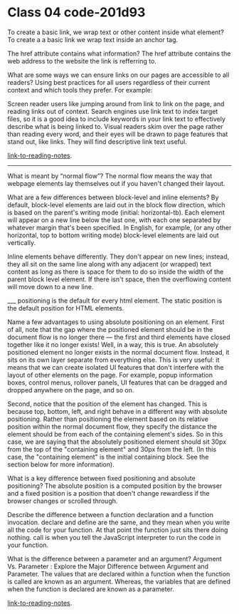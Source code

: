 # Class 04 code-201d93

To create a basic link, we wrap text or other content inside what element?
To create a a basic link we wrap text inside an anchor tag.

The href attribute contains what information?
The href attribute contains the web address to the website the link is refferring to.

What are some ways we can ensure links on our pages are accessible to all readers?
Using best practices for all users regardless of their current context and which tools they prefer. For example:

Screen reader users like jumping around from link to link on the page, and reading links out of context.
Search engines use link text to index target files, so it is a good idea to include keywords in your link text to effectively describe what is being linked to.
Visual readers skim over the page rather than reading every word, and their eyes will be drawn to page features that stand out, like links. They will find descriptive link text useful.

[link-to-reading-notes](https://developer.mozilla.org/en-US/docs/Learn/HTML/Introduction_to_HTML/Creating_hyperlinks).
********************************************************************************************************************
What is meant by “normal flow”?
The normal flow means the way that webpage elements lay themselves out if you haven't changed their layout.

What are a few differences between block-level and inline elements?
By default, block-level elements are laid out in the block flow direction, which is based on the parent's writing mode (initial: horizontal-tb). Each element will appear on a new line below the last one, with each one separated by whatever margin that's been specified. In English, for example, (or any other horizontal, top to bottom writing mode) block-level elements are laid out vertically.

Inline elements behave differently. They don't appear on new lines; instead, they all sit on the same line along with any adjacent (or wrapped) text content as long as there is space for them to do so inside the width of the parent block level element. If there isn't space, then the overflowing content will move down to a new line.

___ positioning is the default for every html element.
The static position is the default position for HTML elements.

Name a few advantages to using absolute positioning on an element.
First of all, note that the gap where the positioned element should be in the document flow is no longer there — the first and third elements have closed together like it no longer exists! Well, in a way, this is true. An absolutely positioned element no longer exists in the normal document flow. Instead, it sits on its own layer separate from everything else. This is very useful: it means that we can create isolated UI features that don't interfere with the layout of other elements on the page. For example, popup information boxes, control menus, rollover panels, UI features that can be dragged and dropped anywhere on the page, and so on.

Second, notice that the position of the element has changed. This is because top, bottom, left, and right behave in a different way with absolute positioning. Rather than positioning the element based on its relative position within the normal document flow, they specify the distance the element should be from each of the containing element's sides. So in this case, we are saying that the absolutely positioned element should sit 30px from the top of the "containing element" and 30px from the left. (In this case, the "containing element" is the initial containing block. See the section below for more information).

What is a key difference between fixed positioning and absolute positioning?
The absolute position is a computed position by the browser and a fixed position is a position that doen't change rewardless if the browser changes or scrolled through.

Describe the difference between a function declaration and a function invocation.
declare and define are the same, and they mean when you write all the code for your function. At that point the function just sits there doing nothing. call is when you tell the JavaScript interpreter to run the code in your function.

What is the difference between a parameter and an argument?
Argument Vs. Parameter : Explore the Major Difference between Argument and Parameter. The values that are declared within a function when the function is called are known as an argument. Whereas, the variables that are defined when the function is declared are known as a parameter.

[link-to-reading-notes](https://developer.mozilla.org/en-US/docs/Learn/CSS/CSS_layout/Positioning).